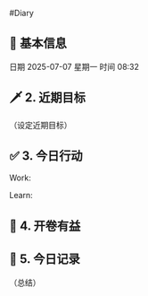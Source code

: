 #Diary 
## 🔞 基本信息
日期 2025-07-07 星期一
时间 08:32

## 🗡 2. 近期目标
（设定近期目标）

## ✅ 3. 今日行动
Work:


Learn:

## 📘 4. 开卷有益

## 📝 5. 今日记录
（总结）
